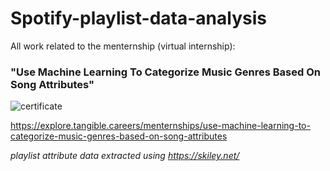# Spotify-playlist-data-analysis

All work related to the menternship (virtual internship):
### "Use Machine Learning To Categorize Music Genres Based On Song Attributes"

![certificate](https://github.com/user-attachments/assets/0e504cc3-0d78-45cc-bdd3-fa47a2bef70d)

https://explore.tangible.careers/menternships/use-machine-learning-to-categorize-music-genres-based-on-song-attributes

*playlist attribute data extracted using https://skiley.net/*
